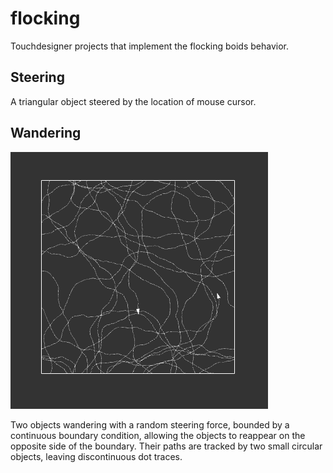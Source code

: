 # flocking
Touchdesigner projects that implement the flocking boids behavior.
## Steering
A triangular object steered by the location of mouse cursor.
## Wandering
![Wandering](/wandering0.PNG)

Two objects wandering with a random steering force, bounded by a continuous boundary condition, allowing the objects to reappear on the opposite side of the boundary. Their paths are tracked by two small circular objects, leaving discontinuous dot traces.
